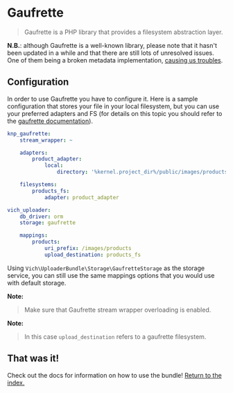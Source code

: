 # Gaufrette

> Gaufrette is a PHP library that provides a filesystem abstraction layer.

**N.B.**: although Gaufrette is a well-known library, please note that it hasn't been updated
in a while and that there are still lots of unresolved issues. One of them being a broken metadata
implementation, [causing us troubles](../known_issues.md#failed-to-set-metadata-before-uploading-the-file).

## Configuration

In order to use Gaufrette you have to configure it. Here is
a sample configuration that stores your file in your local filesystem,
but you can use your preferred adapters and FS (for details
on this topic you should refer to the [gaufrette documentation](https://github.com/KnpLabs/KnpGaufretteBundle)).

``` yaml
knp_gaufrette:
    stream_wrapper: ~

    adapters:
        product_adapter:
            local:
                directory: '%kernel.project_dir%/public/images/products'

    filesystems:
        products_fs:
            adapter: product_adapter

vich_uploader:
    db_driver: orm
    storage: gaufrette

    mappings:
        products:
            uri_prefix: /images/products
            upload_destination: products_fs
```

Using `Vich\UploaderBundle\Storage\GaufretteStorage` as the storage service,
you can still use the same mappings options that you would
use with default storage.

**Note:**

> Make sure that Gaufrette stream wrapper overloading is enabled.

**Note:**

> In this case `upload_destination` refers to a gaufrette filesystem.

## That was it!

Check out the docs for information on how to use the bundle! [Return to the
index.](../index.md)
